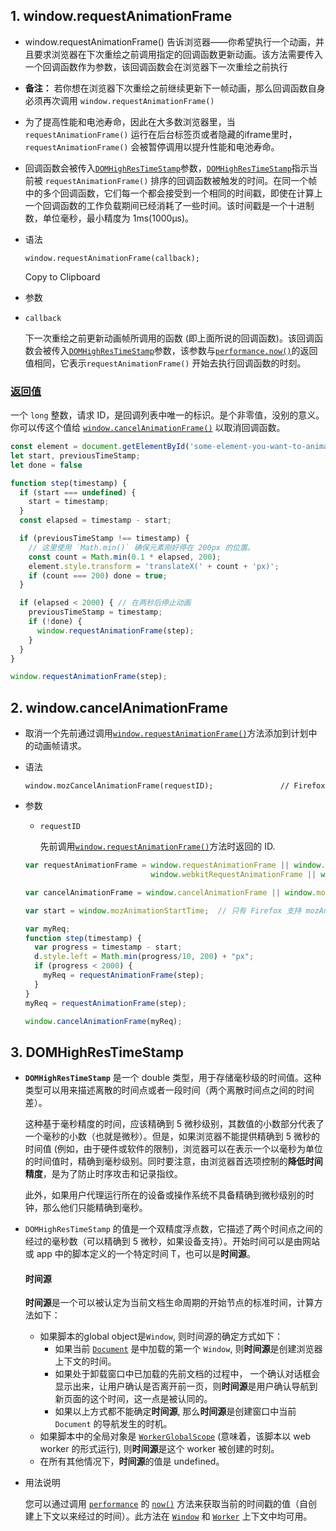 ## 1. window.requestAnimationFrame
+ window.requestAnimationFrame() 告诉浏览器——你希望执行一个动画，并且要求浏览器在下次重绘之前调用指定的回调函数更新动画。该方法需要传入一个回调函数作为参数，该回调函数会在浏览器下一次重绘之前执行

+ **备注：** 若你想在浏览器下次重绘之前继续更新下一帧动画，那么回调函数自身必须再次调用 `window.requestAnimationFrame()`

+ 为了提高性能和电池寿命，因此在大多数浏览器里，当`requestAnimationFrame()` 运行在后台标签页或者隐藏的iframe里时，`requestAnimationFrame()` 会被暂停调用以提升性能和电池寿命。

+ 回调函数会被传入[`DOMHighResTimeStamp`](https://developer.mozilla.org/zh-CN/docs/Web/API/DOMHighResTimeStamp)参数，[`DOMHighResTimeStamp`](https://developer.mozilla.org/zh-CN/docs/Web/API/DOMHighResTimeStamp)指示当前被 `requestAnimationFrame()` 排序的回调函数被触发的时间。在同一个帧中的多个回调函数，它们每一个都会接受到一个相同的时间戳，即使在计算上一个回调函数的工作负载期间已经消耗了一些时间。该时间戳是一个十进制数，单位毫秒，最小精度为 1ms(1000μs)。

+ 语法

  ```
  window.requestAnimationFrame(callback);
  ```

  Copy to Clipboard

+ 参数

- `callback`

  下一次重绘之前更新动画帧所调用的函数 (即上面所说的回调函数)。该回调函数会被传入[`DOMHighResTimeStamp`](https://developer.mozilla.org/zh-CN/docs/Web/API/DOMHighResTimeStamp)参数，该参数与[`performance.now()`](https://developer.mozilla.org/zh-CN/docs/Web/API/Performance/now)的返回值相同，它表示`requestAnimationFrame()` 开始去执行回调函数的时刻。

### [返回值](https://developer.mozilla.org/zh-CN/docs/Web/API/Window/requestAnimationFrame#返回值)

一个 `long` 整数，请求 ID，是回调列表中唯一的标识。是个非零值，没别的意义。你可以传这个值给 [`window.cancelAnimationFrame()`](https://developer.mozilla.org/zh-CN/docs/Web/API/Window/cancelAnimationFrame) 以取消回调函数。

```javascript
const element = document.getElementById('some-element-you-want-to-animate');
let start, previousTimeStamp;
let done = false

function step(timestamp) {
  if (start === undefined) {
    start = timestamp;
  }
  const elapsed = timestamp - start;

  if (previousTimeStamp !== timestamp) {
    // 这里使用 `Math.min()` 确保元素刚好停在 200px 的位置。
    const count = Math.min(0.1 * elapsed, 200);
    element.style.transform = 'translateX(' + count + 'px)';
    if (count === 200) done = true;
  }

  if (elapsed < 2000) { // 在两秒后停止动画
    previousTimeStamp = timestamp;
    if (!done) {
      window.requestAnimationFrame(step);
    }
  }
}

window.requestAnimationFrame(step);
```





## 2. window.cancelAnimationFrame

+ 取消一个先前通过调用[`window.requestAnimationFrame()`](https://developer.mozilla.org/zh-CN/docs/Web/API/Window/requestAnimationFrame)方法添加到计划中的动画帧请求。

+ 语法

  ```
  window.mozCancelAnimationFrame(requestID);               // Firefox
  ```

+ 参数

  - `requestID`

    先前调用[`window.requestAnimationFrame()`](https://developer.mozilla.org/zh-CN/docs/Web/API/Window/requestAnimationFrame)方法时返回的 ID.

  ```javascript
  var requestAnimationFrame = window.requestAnimationFrame || window.mozRequestAnimationFrame ||
                              window.webkitRequestAnimationFrame || window.msRequestAnimationFrame;
  
  var cancelAnimationFrame = window.cancelAnimationFrame || window.mozCancelAnimationFrame;
  
  var start = window.mozAnimationStartTime;  // 只有 Firefox 支持 mozAnimationStartTime 属性，其他浏览器可以使用 Date.now() 来替代。
  
  var myReq;
  function step(timestamp) {
    var progress = timestamp - start;
    d.style.left = Math.min(progress/10, 200) + "px";
    if (progress < 2000) {
      myReq = requestAnimationFrame(step);
    }
  }
  myReq = requestAnimationFrame(step);
  
  window.cancelAnimationFrame(myReq);
  ```

## 3.  DOMHighResTimeStamp

+ **`DOMHighResTimeStamp`** 是一个 double 类型，用于存储毫秒级的时间值。这种类型可以用来描述离散的时间点或者一段时间（两个离散时间点之间的时间差）。

  这种基于毫秒精度的时间，应该精确到 5 微秒级别，其数值的小数部分代表了一个毫秒的小数（也就是微秒）。但是，如果浏览器不能提供精确到 5 微秒的时间值 (例如，由于硬件或软件的限制)，浏览器可以在表示一个以毫秒为单位的时间值时，精确到毫秒级别。同时要注意，由浏览器首选项控制的**降低时间精度**，是为了防止时序攻击和记录指纹。

  此外，如果用户代理运行所在的设备或操作系统不具备精确到微秒级别的时钟，那么他们只能精确到毫秒。

+ `DOMHighResTimeStamp` 的值是一个双精度浮点数，它描述了两个时间点之间的经过的毫秒数（可以精确到 5 微秒，如果设备支持）。开始时间可以是由网站或 app 中的脚本定义的一个特定时间 T，也可以是**时间源**。

  #### 时间源

  **时间源**是一个可以被认定为当前文档生命周期的开始节点的标准时间，计算方法如下：

  - 如果脚本的global object是`Window`, 则时间源的确定方式如下：
    - 如果当前 [`Document`](https://developer.mozilla.org/zh-CN/docs/Web/API/Document) 是中加载的第一个 `Window`, 则**时间源**是创建浏览器上下文的时间。
    - 如果处于卸载窗口中已加载的先前文档的过程中， 一个确认对话框会显示出来，让用户确认是否离开前一页，则**时间源**是用户确认导航到新页面的这个时间，这一点是被认同的。
    - 如果以上方式都不能确定**时间源**, 那么**时间源**是创建窗口中当前 `Document` 的导航发生的时机。
  - 如果脚本中的全局对象是 [`WorkerGlobalScope`](https://developer.mozilla.org/zh-CN/docs/Web/API/WorkerGlobalScope) (意味着，该脚本以 web worker 的形式运行), 则**时间源**是这个 worker 被创建的时刻。
  - 在所有其他情况下，**时间源**的值是 undefined。

+ 用法说明

  您可以通过调用 [`performance`](https://developer.mozilla.org/zh-CN/docs/Web/API/Performance) 的 [`now()`](https://developer.mozilla.org/zh-CN/docs/Web/API/Performance/now) 方法来获取当前的时间戳的值（自创建上下文以来经过的时间）。此方法在 [`Window`](https://developer.mozilla.org/zh-CN/docs/Web/API/Window) 和 [`Worker`](https://developer.mozilla.org/zh-CN/docs/Web/API/Worker) 上下文中均可用。
